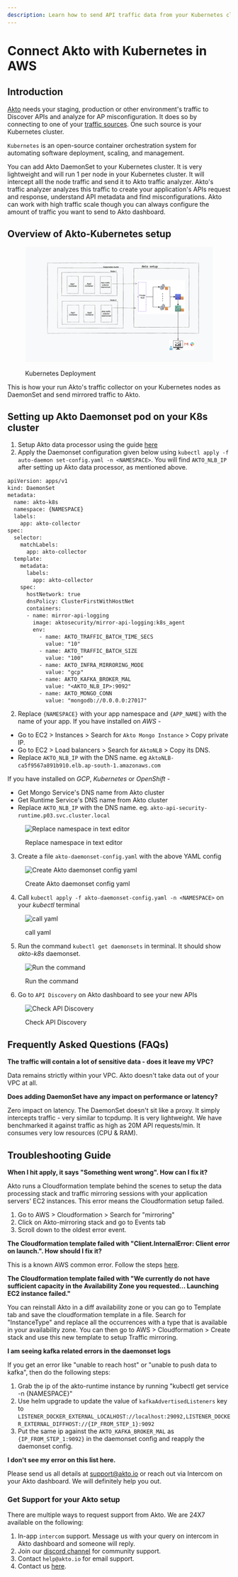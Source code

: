 ```yaml
---
description: Learn how to send API traffic data from your Kubernetes cluster to Akto.
---
```


# Connect Akto with Kubernetes in AWS

## Introduction

[Akto](https://www.akto.io/) needs your staging, production or other environment's traffic to Discover APIs and analyze for AP misconfiguration. It does so by connecting to one of your [traffic sources](../traffic-data-sources.md). One such source is your Kubernetes cluster.

`Kubernetes` is an open-source container orchestration system for automating software deployment, scaling, and management.

You can add Akto DaemonSet to your Kubernetes cluster. It is very lightweight and will run 1 per node in your Kubernetes cluster. It will intercept alll the node traffic and send it to Akto traffic analyzer. Akto's traffic analyzer analyzes this traffic to create your application's APIs request and response, understand API metadata and find misconfigurations. Akto can work with high traffic scale though you can always configure the amount of traffic you want to send to Akto dashboard.

## Overview of Akto-Kubernetes setup

<figure><img src="../../.gitbook/assets/Kubernertes daemonset arch.png" alt="Kubernetes deployment for Akto in AWS"><figcaption><p>Kubernetes Deployment</p></figcaption></figure>

This is how your run Akto's traffic collector on your Kubernetes nodes as DaemonSet and send mirrored traffic to Akto.

## Setting up Akto Daemonset pod on your K8s cluster

1. Setup Akto data processor using the guide [here](../../getting-started/quick-start-with-akto-cloud/hybrid-saas.md)
2. Apply the Daemonset configuration given below using `kubectl apply -f auto-daemon set-config.yaml -n <NAMESPACE>`. You will find `AKTO_NLB_IP` after setting up Akto data processor, as mentioned above.

```
apiVersion: apps/v1
kind: DaemonSet
metadata:
  name: akto-k8s
  namespace: {NAMESPACE}
  labels:
    app: akto-collector
spec:
  selector:
    matchLabels:
      app: akto-collector
  template:
    metadata:
      labels:
        app: akto-collector
    spec:
      hostNetwork: true
      dnsPolicy: ClusterFirstWithHostNet
      containers:
      - name: mirror-api-logging
        image: aktosecurity/mirror-api-logging:k8s_agent
        env: 
          - name: AKTO_TRAFFIC_BATCH_TIME_SECS
            value: "10"
          - name: AKTO_TRAFFIC_BATCH_SIZE
            value: "100"
          - name: AKTO_INFRA_MIRRORING_MODE
            value: "gcp"
          - name: AKTO_KAFKA_BROKER_MAL
            value: "<AKTO_NLB_IP>:9092"
          - name: AKTO_MONGO_CONN
            value: "mongodb://0.0.0.0:27017"
```

2. Replace `{NAMESPACE}` with your app namespace and `{APP_NAME}` with the name of your app. If you have installed on _AWS_ -

* Go to EC2 > Instances > Search for `Akto Mongo Instance` > Copy private IP.
* Go to EC2 > Load balancers > Search for `AktoNLB` > Copy its DNS.
* Replace `AKTO_NLB_IP` with the DNS name. eg `AktoNLB-ca5f9567a891b910.elb.ap-south-1.amazonaws.com`

If you have installed on _GCP_, _Kubernetes_ or _OpenShift_ -

* Get Mongo Service's DNS name from Akto cluster
* Get Runtime Service's DNS name from Akto cluster
* Replace `AKTO_NLB_IP` with the DNS name. eg. `akto-api-security-runtime.p03.svc.cluster.local`

<figure><img src="https://user-images.githubusercontent.com/91221068/236832427-2506df70-2040-440d-9347-c81152b110d4.png" alt="Replace namespace in text editor"><figcaption><p>Replace namespace in text editor</p></figcaption></figure>

3. Create a file `akto-daemonset-config.yaml` with the above YAML config

<figure><img src="https://user-images.githubusercontent.com/91221068/236832456-67c34a4b-12d8-46f6-902d-16747771036a.png" alt="Create Akto daemonset config yaml"><figcaption><p>Create Akto daemonset config yaml</p></figcaption></figure>

4. Call `kubectl apply -f akto-daemonset-config.yaml -n <NAMESPACE>` on your _kubectl_ terminal

<figure><img src="https://user-images.githubusercontent.com/91221068/236832475-1a20f62c-05e8-4ca7-85c6-c5bc1d4a9946.png" alt="call yaml"><figcaption><p>call yaml</p></figcaption></figure>

5. Run the command `kubectl get daemonsets` in terminal. It should show _akto-k8s_ daemonset.

<figure><img src="https://user-images.githubusercontent.com/91221068/236832493-35b27843-dce9-482a-803a-033999c55aef.png" alt="Run the command"><figcaption><p>Run the command</p></figcaption></figure>

6. Go to `API Discovery` on Akto dashboard to see your new APIs

<figure><img src="https://user-images.githubusercontent.com/91221068/236832509-8e8c84ff-633e-4ffe-b11b-344d02ca6e74.png" alt="Check API Discovery"><figcaption><p>Check API Discovery</p></figcaption></figure>

## Frequently Asked Questions (FAQs)

**The traffic will contain a lot of sensitive data - does it leave my VPC?**

Data remains strictly within your VPC. Akto doesn't take data out of your VPC at all.

**Does adding DaemonSet have any impact on performance or latency?**

Zero impact on latency. The DaemonSet doesn't sit like a proxy. It simply intercepts traffic - very similar to tcpdump. It is very lightweight. We have benchmarked it against traffic as high as 20M API requests/min. It consumes very low resources (CPU & RAM).

## Troubleshooting Guide

**When I hit apply, it says "Something went wrong". How can I fix it?**

Akto runs a Cloudformation template behind the scenes to setup the data processing stack and traffic mirroring sessions with your application servers' EC2 instances. This error means the Cloudformation setup failed.

1. Go to AWS > Cloudformation > Search for "mirroring"
2. Click on Akto-mirroring stack and go to Events tab
3. Scroll down to the oldest error event.

**The Cloudformation template failed with "Client.InternalError: Client error on launch.". How should I fix it?**

This is a known AWS common error. Follow the steps [here](https://docs.aws.amazon.com/autoscaling/ec2/userguide/ts-as-instancelaunchfailure.html#ts-as-instancelaunchfailure-12).

**The Cloudformation template failed with "We currently do not have sufficient capacity in the Availability Zone you requested... Launching EC2 instance failed."**

You can reinstall Akto in a diff availability zone or you can go to Template tab and save the cloudformation template in a file. Search for "InstanceType" and replace all the occurrences with a type that is available in your availability zone. You can then go to AWS > Cloudformation > Create stack and use this new template to setup Traffic mirroring.

**I am seeing kafka related errors in the daemonset logs**

If you get an error like "unable to reach host" or "unable to push data to kafka", then do the following steps:

1. Grab the ip of the akto-runtime instance by running "kubectl get service -n {NAMESPACE}"
2. Use helm upgrade to update the value of `kafkaAdvertisedListeners` key to `LISTENER_DOCKER_EXTERNAL_LOCALHOST://localhost:29092,LISTENER_DOCKER_EXTERNAL_DIFFHOST://{IP_FROM_STEP_1}:9092`
3. Put the same ip against the `AKTO_KAFKA_BROKER_MAL` as `{IP_FROM_STEP_1:9092}` in the daemonset config and reapply the daemonset config.

**I don't see my error on this list here.**

Please send us all details at support@akto.io or reach out via Intercom on your Akto dashboard. We will definitely help you out.

### Get Support for your Akto setup

There are multiple ways to request support from Akto. We are 24X7 available on the following:

1. In-app `intercom` support. Message us with your query on intercom in Akto dashboard and someone will reply.
2. Join our [discord channel](https://www.akto.io/community) for community support.
3. Contact `help@akto.io` for email support.
4. Contact us [here](https://www.akto.io/contact-us).
